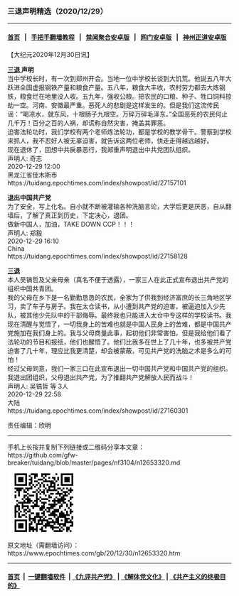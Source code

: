 ### 三退声明精选（2020/12/29）
------------------------

#### [首页](https://github.com/gfw-breaker/banned-news1/blob/master/README.md) &nbsp;&nbsp;|&nbsp;&nbsp; [手把手翻墙教程](https://github.com/gfw-breaker/guides/wiki) &nbsp;&nbsp;|&nbsp;&nbsp; [禁闻聚合安卓版](https://github.com/gfw-breaker/bn-android) &nbsp;&nbsp;|&nbsp;&nbsp; [网门安卓版](https://github.com/oGate2/oGate) &nbsp;&nbsp;|&nbsp;&nbsp; [神州正道安卓版](https://github.com/SzzdOgate/update) 



<div class="post_content" id="artbody" itemprop="articleBody">
 <!-- article content begin -->
 <p>
  【大纪元2020年12月30日讯】
 </p>
 <p>
  <strong>
   <a href="https://www.epochtimes.com/gb/tag/%E4%B8%89%E9%80%80.html">
    三退
   </a>
   声明
  </strong>
  <br/>
  当中学校长时，有一次到郑州开会。当地一位中学校长谈到大饥荒。他说五八年大跃进全国虚报钢铁产量和粮食产量。五八年，粮食大丰收，农村劳力都去大炼钢铁，粮食烂在地里没人收。五九年，强收公粮。把农民的口粮、种子、牲口饲料掠劫一空。河南、安徽最严重。恶死人的悲剧是这样发生的。但是我们这流传民谣：“喝凉水，就东风，十根肠子九根空。万碎万碎毛泽东。”全国恶死的农民何止几千万！百分之百的人祸，却谎称自然灾害，掩盖其罪恶。
  <br/>
  迫害法轮功时，我们学校有两个老师炼法轮功，都是学校的教学骨干。警察到学校来抓人，我不忍好人被无辜迫害，就告诉这两位老师，快走走得越远越好。
  <br/>
  现在退休了，回想中共戾暴恶行，我郑重声明退出中共党团队组织。
  <br/>
  声明人: 奇志
  <br/>
  2020-12-29 12:00
  <br/>
  黑龙江省佳木斯市
  <br/>
  https://tuidang.epochtimes.com/index/showpost/id/27157101
 </p>
 <p>
  <strong>
   退出中国共产党
  </strong>
  <br/>
  为了安全，写上化名。自小就不断被灌输各种洗脑言论，大学后更是厌恶，自从翻墙后，了解了真正到历史，下定决心，退团。
  <br/>
  做新中国人，加油，TAKE DOWN CCP！！！
  <br/>
  声明人: 郑毅
  <br/>
  2020-12-29 16:10
  <br/>
  China
  <br/>
  https://tuidang.epochtimes.com/index/showpost/id/27158128
 </p>
 <p>
  <strong>
   <a href="https://www.epochtimes.com/gb/tag/%E4%B8%89%E9%80%80.html">
    三退
   </a>
  </strong>
  <br/>
  本人吴镐哲及父亲母亲（真名不便于透露），一家三人在此正式宣布退出共产党的组织中国共青团。
  <br/>
  我的父母在乡下是一名勤勤恳恳的农民，全家为了供我到经济富庶的长三角地区学习，卖了车子与房子。我在太仓读书，从小遭到共产党的迫害，被逼迫加入少先队，被其他少先队中的干部侮辱。最终我也只能进入太仓中专这样的学校读书。我现在清醒与觉悟了，一切我身上的苦难也就是中国人民身上的苦难，都是中国共产党施加在我们身上的。我与父母商量此事，起初他们非常害怕，但是我给他们看了法轮功的节目和报纸，他们也醒悟了。他们比我多在世上了几十年，也多被共产党迫害了几十年，理应比我更清楚，却会被蒙蔽，可见共产党的洗脑之术是多么的可怕！
  <br/>
  经过父母同意，我们一家三口在此宣布退出一切中国共产党和中国共产党的组织。我退出团组织，父母退出共产党，为了推翻共产党解放人民而战斗！
  <br/>
  声明人: 吴镐哲 等 3人
  <br/>
  2020-12-29 22:58
  <br/>
  大陆
  <br/>
  https://tuidang.epochtimes.com/index/showpost/id/27160301
 </p>
 <p>
  责任编辑：欣明
 </p>
 <!-- article content end -->
 <div id="below_article_ad">
 </div>
</div>

<hr/>
手机上长按并复制下列链接或二维码分享本文章：<br/>
https://github.com/gfw-breaker/tuidang/blob/master/pages/nf3104/n12653320.md <br/>
<a href='https://github.com/gfw-breaker/tuidang/blob/master/pages/nf3104/n12653320.md'><img src='https://github.com/gfw-breaker/tuidang/blob/master/pages/nf3104/n12653320.md.png'/></a> <br/>
原文地址（需翻墙访问）：https://www.epochtimes.com/gb/20/12/30/n12653320.htm


------------------------
#### [首页](https://github.com/gfw-breaker/banned-news/blob/master/README.md) &nbsp;|&nbsp; [一键翻墙软件](https://github.com/gfw-breaker/nogfw/blob/master/README.md) &nbsp;| [《九评共产党》](https://github.com/gfw-breaker/9ping.md/blob/master/README.md#九评之一评共产党是什么) | [《解体党文化》](https://github.com/gfw-breaker/jtdwh.md/blob/master/README.md) | [《共产主义的终极目的》](https://github.com/gfw-breaker/gczydzjmd.md/blob/master/README.md)


<img src='http://gfw-breaker.win/tuidang/pages/nf3104/n12653320.md' width='0px' height='0px'/>
